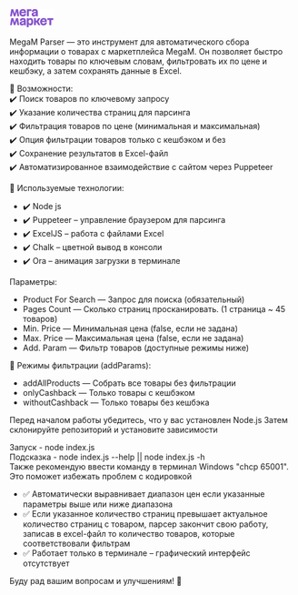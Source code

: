 ![alt text](image.png)

MegaM Parser — это инструмент для автоматического сбора информации о товарах с маркетплейса MegaM. Он позволяет быстро находить товары по ключевым словам, фильтровать их по цене и кешбэку, а затем сохранять данные в Excel.

📌 Возможности: \
✔️ Поиск товаров по ключевому запросу \
✔️ Указание количества страниц для парсинга \
✔️ Фильтрация товаров по цене (минимальная и максимальная) \
✔️ Опция фильтрации товаров только с кешбэком и без \
✔️ Сохранение результатов в Excel-файл \
✔️ Автоматизированное взаимодействие с сайтом через Puppeteer 

📌 Используемые технологии: 
- ✔️ Node js 
- ✔️ Puppeteer – управление браузером для парсинга 
- ✔️ ExcelJS – работа с файлами Excel 
- ✔️ Chalk – цветной вывод в консоли 
- ✔️ Ora – анимация загрузки в терминале 

Параметры:

- Product For Search — Запрос для поиска (обязательный) 
- Pages Count — Сколько страниц просканировать. (1 страница ~ 45 товаров)
- Min. Price — Минимальная цена (false, если не задана) 
- Max. Price — Максимальная цена (false, если не задана)
- Add. Param — Фильтр товаров (доступные режимы ниже) 

📌 Режимы фильтрации (addParams):
- addAllProducts — Собрать все товары без фильтрации 
- onlyCashback — Только товары с кешбэком
- withoutCashback — Только товары без кешбэка

Перед началом работы убедитесь, что у вас установлен Node.js 
Затем склонируйте репозиторий и установите зависимости 

Запуск - node index.js \
Подсказка - node index.js --help || node index.js -h \
Также рекомендую ввести команду в терминал Windows "chcp 65001". Это поможет избежать проблем с кодировкой

- ✅ Автоматически выравнивает диапазон цен если указанные параметры выше или ниже диапазона 
- ✅ Если указанное количество страниц превышает актуальное количество страниц с товаром, парсер закончит свою работу, записав в excel-файл то количество товаров, которые соответствовали фильтрам
- ✅ Работает только в терминале – графический интерфейс отсутствует

Буду рад вашим вопросам и улучшениям! 🥰
